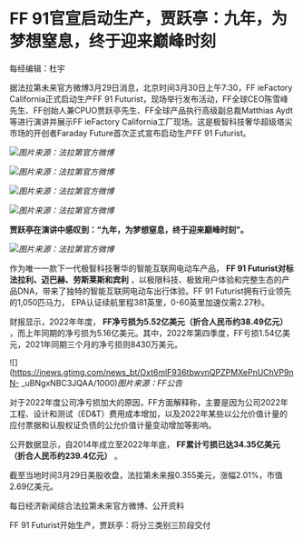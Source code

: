 # FF 91官宣启动生产，贾跃亭：九年，为梦想窒息，终于迎来巅峰时刻

每经编辑：杜宇

据法拉第未来官方微博3月29日消息，北京时间3月30日上午7:30，FF ieFactory California正式启动生产FF 91
Futurist，现场举行发布活动，FF全球CEO陈雪峰先生、FF创始人兼CPUO贾跃亭先生、FF全球产品执行高级副总裁Matthias
Aydt等进行演讲并展示FF ieFactory California工厂现场。这是极智科技奢华超级塔尖市场的开创者Faraday
Future首次正式宣布启动生产FF 91 Futurist。

![](https://inews.gtimg.com/news_bt/O4BVGSvAVT5oPimSIg7NWMAlxnHTbafKc3-9Cw9HwtvIAAA/1000)_图片来源：法拉第官方微博_

![](https://inews.gtimg.com/news_bt/OJ8m3MT2KGHJ7Bklwq0mdg8TA3g_biW1xm3ArNuwgjUacAA/1000)_图片来源：法拉第官方微博_

![](https://inews.gtimg.com/news_bt/O93Oy_gmYNH67sARDTAj7M3VUN5Ll1C9MpGjh7925lW-4AA/1000)_图片来源：法拉第官方微博_

![](https://inews.gtimg.com/news_bt/OByi2Ik1JFLzV1zQmpEuWIV1pmuDpYIv1cg05YlC7gYDAAA/1000)_图片来源：法拉第官方微博_

**贾跃亭在演讲中感叹到：“九年，为梦想窒息，终于迎来巅峰时刻”。**

![](https://inews.gtimg.com/news_bt/O63aoJ4jAYmZ4InUvaqSGIdSRcZOjo-5WjnuTEifNEsUcAA/1000)_图片来源：法拉第官方微博_

作为唯一一款下一代极智科技奢华的智能互联网电动车产品， **FF 91 Futurist对标法拉利、迈巴赫、劳斯莱斯和宾利**
，以极限科技、极致用户体验和完整生态的产品DNA，带来了独特的智能互联网电动车出行体验。FF 91 Futurist拥有行业领先的1,050匹马力，
EPA认证续航里程381英里，0-60英里加速仅需2.27秒。

财报显示，2022年年度， **FF净亏损为5.52亿美元（折合人民币约38.49亿元）**
，而上年同期的净亏损为5.16亿美元。其中，2022年第四季度，FF亏损1.54亿美元，2021年同期三个月的净亏损则8430万美元。

![](https://inews.gtimg.com/news_bt/Oxt6mlF936tbwvnQPZPMXePnUChVP9nN-
_uBNgxNBC3JQAA/1000)_图片来源：FF公告_

对于2022年度公司净亏损加大的原因，FF方面解释称，主要是因为公司2022年工程、设计和测试（ED&T）费用成本增加，以及2022年某些以公允价值计量的应付票据和认股权证负债的公允价值计量变动增加等影响。

公开数据显示，自2014年成立至2022年年底， **FF累计亏损已达34.35亿美元（折合人民币约239.4亿元）** 。

截至当地时间3月29日美股收盘，法拉第未来报0.355美元，涨幅2.01%，市值2.69亿美元。

每日经济新闻综合法拉第未来官方微博、公开资料

FF 91 Futurist开始生产，贾跃亭：将分三类别三阶段交付

